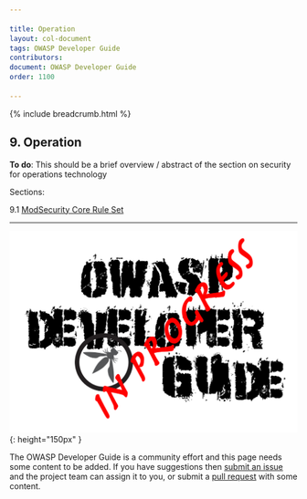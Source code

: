 ```yaml
---

title: Operation
layout: col-document
tags: OWASP Developer Guide
contributors:
document: OWASP Developer Guide
order: 1100

---
```


{% include breadcrumb.html %}

## 9. Operation

**To do**: This should be a brief overview / abstract of the section on security for operations technology

Sections:

9.1 [ModSecurity Core Rule Set](01-modsecurity-crs.md)  

----

![Developer Guide](../assets/images/dg_wip.png "OWASP Developer Guide"){: height="150px" }

The OWASP Developer Guide is a community effort and this page needs some content to be added.
If you have suggestions then [submit an issue][issue1100] and the project team can assign it to you,
or submit a [pull request][pr] with some content.

[issue1100]: https://github.com/OWASP/www-project-developer-guide/issues/new?labels=enhancement&template=request.md&title=Update:%2011-operation
[pr]: https://github.com/OWASP/www-project-developer-guide/pulls
